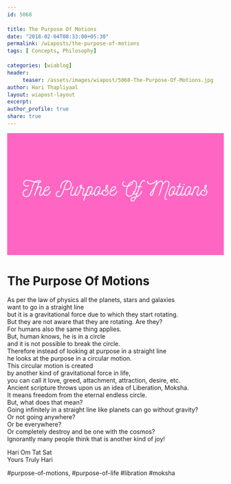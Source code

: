 ```yaml
--- 
id: 5068

title: The Purpose Of Motions
date: "2018-02-04T08:33:00+05:30"
permalink: /wiaposts/the-purpose-of-motions
tags: [ Concepts, Philosophy]    

categories: [wiablog] 
header:
     teaser: /assets/images/wiapost/5068-The-Purpose-Of-Motions.jpg
author: Hari Thapliyaal 
layout: wiapost-layout
excerpt:  
author_profile: true 
share: true 
---
```


![The Purpose Of Motions](/assets/images/wiapost/5068-The-Purpose-Of-Motions.jpg)     
   
# The Purpose Of Motions
    
As per the law of physics all the planets, stars and galaxies    
want to go in a straight line    
but it is a gravitational force due to which they start rotating.    
But they are not aware that they are rotating. Are they?    
For humans also the same thing applies.    
But, human knows, he is in a circle    
and it is not possible to break the circle.    
Therefore instead of looking at purpose in a straight line    
he looks at the purpose in a circular motion.    
This circular motion is created    
by another kind of gravitational force in life,    
you can call it love, greed, attachment, attraction, desire, etc.    
Ancient scripture throws upon us an idea of Liberation, Moksha.    
It means freedom from the eternal endless circle.    
But, what does that mean?    
Going infinitely in a straight line like planets can go without gravity?    
Or not going anywhere?    
Or be everywhere?    
Or completely destroy and be one with the cosmos?    
Ignorantly many people think that is another kind of joy!    
    
Hari Om Tat Sat    
Yours Truly Hari    
    
#purpose-of-motions, #purpose-of-life #libration #moksha    
